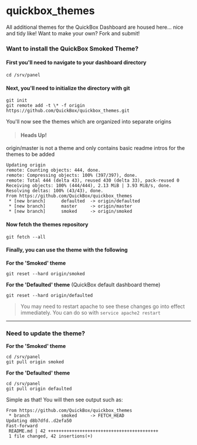 # quickbox_themes
All additional themes for the QuickBox Dashboard are housed here... nice and tidy like! Want to make your own? Fork and submit!

### Want to install the QuickBox Smoked Theme?

#### First you'll need to navigate to your dashboard directory

```
cd /srv/panel
```

#### Next, you'll need to initialize the directory with git

```
git init
git remote add -t \* -f origin https://github.com/QuickBox/quickbox_themes.git
```

You'll now see the themes which are organized into separate origins

> #### Heads Up!
origin/master is not a theme and only contains basic readme intros for the themes to be added

```
Updating origin
remote: Counting objects: 444, done.
remote: Compressing objects: 100% (397/397), done.
remote: Total 444 (delta 43), reused 430 (delta 33), pack-reused 0
Receiving objects: 100% (444/444), 2.13 MiB | 3.93 MiB/s, done.
Resolving deltas: 100% (43/43), done.
From https://github.com/QuickBox/quickbox_themes
 * [new branch]      defaulted  -> origin/defaulted
 * [new branch]      master     -> origin/master
 * [new branch]      smoked     -> origin/smoked
```

#### Now fetch the themes repository

```
git fetch --all
```

#### Finally, you can use the theme with the following

**For the 'Smoked' theme**
```
git reset --hard origin/smoked
```
**For the 'Defaulted' theme** (QuickBox default dashboard theme)
```
git reset --hard origin/defaulted
```

> You may need to restart apache to see these changes go into effect immediately. You can do so with `service apache2 restart`

---

### Need to update the theme?

**For the 'Smoked' theme**
```
cd /srv/panel
git pull origin smoked
```

**For the 'Defaulted' theme**
```
cd /srv/panel
git pull origin defaulted
```

Simple as that! You will then see output such as:
```
From https://github.com/QuickBox/quickbox_themes
 * branch            smoked     -> FETCH_HEAD
Updating d8b7dfd..d2efa50
Fast-forward
 README.md | 42 ++++++++++++++++++++++++++++++++++++++++++
 1 file changed, 42 insertions(+)
```

